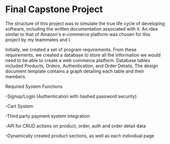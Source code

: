 # Final Capstone Project


The structure of this project was to simulate the true life cycle of developing software, including the written documentation associated with it. An idea similar to that of Amazon's e-commerce platform was chosen for this project by my teammates and I.

Initially, we created a set of program requirements. From these requirements, we created a database to store all the information we would need to be able to create a web commerce platform. Database tables included Products, Orders, Authentication, and Order Details. The design document template contains a graph detailing each table and their members.

Required System Functions

-Signup/Login (Authentication with hashed password security)

-Cart System

-Third party payment system integration

-API for CRUD actions on product, order, auth and order detail data

-Dynamically created product sections, as well as each individual page

